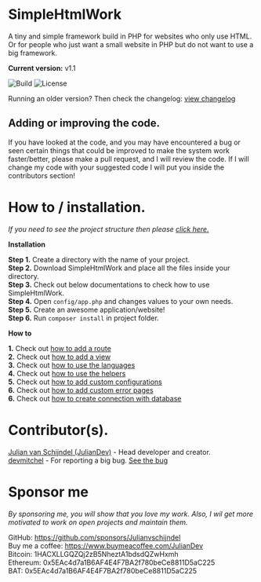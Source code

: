 # SimpleHtmlWork
A tiny and simple framework build in PHP for websites who only use HTML. Or for people who just want a small website in PHP but do not want to use a big framework.

**Current version:** v1.1

<img src="https://cdn.juliandev.nl/simplehtmlwork/build.svg" alt="Build"> <img src="https://cdn.juliandev.nl/simplehtmlwork/license.svg" alt="License"> 
<br>

Running an older version? Then check the changelog: [view changelog](changelog.md) 

## Adding or improving the code.
If you have looked at the code, and you may have encountered a bug or seen certain things that could be improved to make the system work faster/better, please make a pull request, and I will review the code. If I will change my code with your suggested code I will put you inside the contributors section!

# How to / installation.

*If you need to see the project structure then please [click here.](STRUCTURE.md)*

**Installation**

**Step 1.** Create a directory with the name of your project.<br>
**Step 2.** Download SimpleHtmlWork and place all the files inside your directory.<br>
**Step 3.** Check out below documentations to check how to use SimpleHtmlWork. <br>
**Step 4.** Open `config/app.php` and changes values to your own needs.<br>
**Step 5.** Create an awesome application/website! <br>
**Step 6.** Run `composer install` in project folder.

**How to**

**1.** Check out [how to add a route](/docs/router.md) <br>
**2.** Check out [how to add a view](/docs/view.md) <br>
**3.** Check out [how to use the languages](/docs/languages.md) <br>
**4.** Check out [how to use the helpers](/docs/helpers.md) <br>
**5.** Check out [how to add custom configurations](/docs/config.md) <br>
**6.** Check out [how to add custom error pages](/docs/errorpages.md) <br>
**6.** Check out [how to create connection with database](/docs/database.md)

# Contributor(s).
[Julian van Schijndel (JulianDev)](https://juliandev.nl) - Head developer and creator.<br>
[devmitchel](https://github.com/devmitchel) - For reporting a big bug. [See the bug](https://github.com/Julianvschijndel/SimpleHtmlWork/commit/c9ce19152a11dee5aee848ae44dfe0fe61e56005)<br>

# Sponsor me

*By sponsoring me, you will show that you love my work. Also, I wil get more motivated to work on open projects and maintain them.*

GitHub: https://github.com/sponsors/Julianvschijndel <br>
Buy me a coffee: https://www.buymeacoffee.com/JulianDev <br>
Bitcoin: 1HACXLLGQZQj2zB5NheztA1bdsdQZwHxmh<br>
Ethereum: 0x5EAc4d7a1B6AF4E4F7BA2f780beCe8811D5aC225<br>
BAT: 0x5EAc4d7a1B6AF4E4F7BA2f780beCe8811D5aC225<br>
